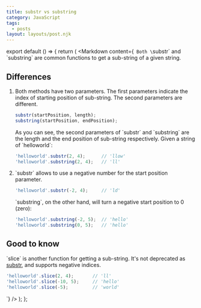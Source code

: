 ```yaml
---
title: substr vs substring
category: JavaScript
tags:
  - posts
layout: layouts/post.njk
---
```


export default () => {
    return (
<Markdown
    content={`
Both \`substr\` and \`substring\` are common functions to get a sub-string of a given string.

## Differences

1. Both methods have two parameters. The first parameters indicate the index of starting position of sub-string. The second parameters are different.

    ~~~ javascript
    substr(startPosition, length);
    substring(startPosition, endPosition);
    ~~~

    As you can see, the second parameters of \`substr\` and \`substring\` are the length and the end position of sub-string respectively.
    Given a string of \`helloworld\`:

    ~~~ javascript
    'helloworld'.substr(2, 4);      // 'llow'
    'helloworld'.substring(2, 4);   // 'll'
    ~~~

2. \`substr\` allows to use a negative number for the start position parameter.

    ~~~ javascript
    'helloworld'.substr(-2, 4);     // 'ld'
    ~~~

    \`substring\`, on the other hand, will turn a negative start position to 0 (zero):

    ~~~ javascript
    'helloworld'.substring(-2, 5);  // 'hello'
    'helloworld'.substring(0, 5);   // 'hello'
    ~~~

## Good to know

\`slice\` is another function for getting a sub-string. It's not deprecated as [substr](https://developer.mozilla.org/en-US/docs/Web/JavaScript/Reference/Global_Objects/String/substr), and supports negative indices. 

~~~ javascript
'helloworld'.slice(2, 4);       // 'll'
'helloworld'.slice(-10, 5);     // 'hello'
'helloworld'.slice(-5);         // 'world'
~~~
`}
/>
    );
};

